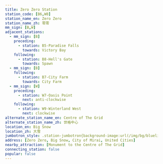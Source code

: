 ```yaml
---
title: Zero Zero Station
station_code: [B6,W8]
station_name_en: Zero Zero
station_name_zh: 零零
mm_sign: [B,W]
adjacent_stations:
  - mm_sign: [B]
    preceding:
      - station: B5-Paradise Falls
        towards: Victory Bay
    following:
      - station: B8-Hell's Gate
        towards: Spawn
  - mm_sign: [B]
    following:
      - station: B7-City Farm
        towards: City Farm
  - mm_sign: [W]
    preceding:
      - station: W7-Oasis Point
        next: anti-clockwise
    following:
      - station: W9-Winterland West
        next: clockwise
alternate_station_name_en: Centre of The Grid
alternate_station_name_zh: 世格中心
location_en: Big Snow
location_zh: 大雪
jumbotron_style: .station-jumbotron{background-image:url(/img/bg/blueline.png),url(/img/bg/blueline.png),url(/img/bg/waterfallline.png);background-repeat:no-repeat;background-size:100% 10px,50% 10px,100% 10px;background-position:0 100px,right 130px,0 160px}
address: [Zero Zero, Big Snow, City of Mirai, United Cities]
nearby_attraction: [Monument to the Centre of The Grid]
connecting_station: false
popular: false
---
```


